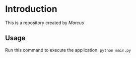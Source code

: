 # Introduction
This is a repository created by *Marcus*

## Usage
Run this command to execute the application:
`python main.py`
